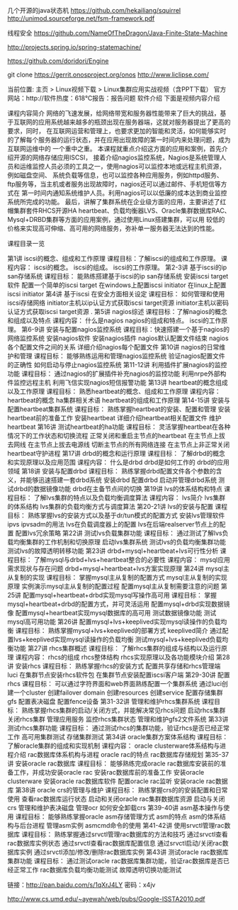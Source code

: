 几个开源的java状态机
https://github.com/hekailiang/squirrel
http://unimod.sourceforge.net/fsm-framework.pdf

 线程安全 https://github.com/NameOfTheDragon/Java-Finite-State-Machine

http://projects.spring.io/spring-statemachine/

https://github.com/doridori/Engine

git clone https://gerrit.onosproject.org/onos
http://www.liclipse.com/

当前位置: 主页 > Linux视频下载 >
Linux集群应用实战视频（含PPT下载）
官方网站：http://软件热度：618℃报告：报告问题
软件介绍
下面是视频内容介绍

课程内容简介
      网络的飞速发展，给网络带宽和服务器性能带来了巨大的挑战，基于互联网的应用系统越来越多的瓶颈出现在服务器端，这就对服务器提出了更高的要求，同时， 在互联网运营和管理上，也要求更加的智能和灵活，如何能够实时的了解每个服务器的运行状态，并在应用出现故障的第一时间内来处理问题，成为互联网运维中的 一个重中之重。
      本课程就重点介绍这方面的应用和案例，首先介绍开源的网络存储应用ISCSI， 接着介绍nagios监控系统，Nagios是系统管理人员和运维监控人员必须的工具之一，使用nagios可以监控本地或远程主机资源，例如磁盘空间、 系统负载等信息，也可以监控各种应用服务，例如httpd服务、ftp服务等，当主机或者服务出现故障时，nagios还可以通过邮件、手机短信等方式在 第一时间内通知系统维护人员。利用nagios可以以低廉的成本达到商业监控系统所完成的功能。
      最后，讲解了集群系统在企业级方面的应用，主要讲述了红帽集群套件RHCS开源HA heartbeat、负载均衡器LVS、Oracle集群数据库RAC、Mysql+DRBD集群等方面的应用案例，通过使用Linux搭建集群，可以用 较低的价格来实现高可伸缩、高可用的网络服务，弥补单一服务器无法达到的性能。

课程目录一览

第1讲 iscsi的概念、组成和工作原理 
课程目标：了解iscsi的组成和工作原理。
课程内容：
iscsi的概念。
iscsi的组成。
iscsi的工作原理。
第2-3讲 基于iscsi的ip san存储系统
课程目标：
能熟练搭建基于iscsi的ip san存储系统
安装iscsi target软件
配置一个简单的iscsi target
在windows上配置iscsi initiator
在linux上配置iscsi initiator
第4讲 基于iscsi 在安全方面相关设定
课程目标：
如何管理和使用iscsi存储网络
initiator主机以ip认证方式获取iscsi target资源
initiator主机以密码认证方式获取iscsi target资源
.
第5讲 nagios综述
课程目标：了解nagios的概念和组成以及特点
课程内容：
什么是nagios
nagios的组成和特点。
iscsi的工作原理。
第6-9讲 安装与配置nagios监控系统
课程目标：快速搭建一个基于nagios的网络监控系统
安装nagios软件
安装nagios插件
nagios默认配置文件结束
nagios各个配置文件之间的关系
详细介绍nagios每个配置文件
第10讲 nagios的日常维护和管理 
课程目标：
能够熟练运用和管理nagios监控系统
验证nagios配置文件的正确性
如何启动与停止nagios监控系统
第11-12讲 利用插件扩展nagios的监控功能
课程目标：
通过nagios的扩展插件补充nagios的监控功能
利用nrpe外部构件监控远程主机
利用飞信实现nagios短信报警功能
第13讲 heartbeat的概念组成以及工作原理
课程目标：
熟悉heartbeat的概念、组成和工作原理
课程内容：
heartbeat的概念
ha集群相关术语
heartbeat的组成和工作原理
第14-15讲 安装与配置heartbeat集群系统
课程目标：
熟练掌握heartbeat的安装、配置和管理
安装heartbeat前的准备工作
安装heartbeat
详细介绍heartbeat相关配置文件
维护heartbeat
第16讲 测试heartbeat的ha功能 
课程目标：
灵活掌握heartbeat在各种情况下的工作状态和切换流程
正常关闭和重启主节点的heartbeat
在主节点上拔去网线
在主节点上拔去电源线
切断主节点的所有网络连接
在主节点上非正常关闭heartbeat守护进程
第17讲 drbd的概念和运行原理
课程目标：
了解drbd的概念和实现原理以及应用范围
课程内容：
什么是drbd
drbd是如何工作的
drbd的应用领域
第18讲 安装与配置drbd 
课程目标：
熟练掌握drbd配置文件各个参数的含义，并能够迅速搭建一套drbd系统
安装drbd
配置drbd
启动并管理drbd系统
测试drbd的数据镜像功能
drbd在主备节点间的切换
第19讲 lvs的体系结构和特点
课程目标：
了解lvs集群的特点以及负载均衡调度算法
课程内容：
lvs简介
lvs集群的体系结构
lvs集群的负载均衡方式与调度算法
第20-21讲 lvs的安装与配置
课程目标：
熟练掌握lvs的安装方式以及基于dr/tun模式的配置方式
安装lvs管理软件ipvs
ipvsadm的用法
lvs在负载调度器上的配置
lvs在后端realserver节点上的配置
配置lvs冗余策略
第22讲 测试lvs负载集群功能
课程目标：
通过测试了解lvs负载均衡集群的工作机制和切换原理
启动lvs集群系统
测试lvs的负载均衡集群功能
测试lvs的故障透明转移功能
第23讲 drbd+mysql+heartbeat+lvs可行性分析
课程目标：
了解mysql与drbd+lvs+heartbeat整合的必要性
课程内容：
mysql应用需求现状与存在问题
drbd+mysql+heartbeat+lvs方案实现原理
第24讲 mysql主从复制的实现 
课程目标：
掌握mysql主从复制的配置方式
mysql主从复制的实现原理
实例演示mysql主从复制的配置过程
配置mysql主从复制需要注意的问题
第25讲 配置mysql+heartbeat+drbd实现mysql写操作高可用
课程目标：
掌握mysql+heartbeat+drbd的配置方式，并可灵活运用
配置mysql+drbd实现数据镜像
配置mysql+heartbeat实现mysql数据库的高可用
测试数据镜像功能
测试mysql高可用功能
第26讲 配置mysql+lvs+keeplived实现mysql读操作的负载均衡
课程目标：
熟练掌握mysql+lvs+keeplived的部署方式
keeplived简介
通过配置lvs+keeplived实现mysql读操作的负载均衡
测试mysql+lvs+keeplived负载均衡功能
第27讲 rhcs集群概述
课程目标：
了解rhcs集群的组成与结构以及运行原理
课程内容：
rhcs的组成
rhcs整体结构
rhcs实现原理以及各功能模块介绍
第28讲 安装rhcs 
课程目标：
熟练掌握rhcs的安装方式
配置共享存储和rhcs管理端luci
在集群节点安装rhcs软件包
在集群节点安装配置iscsi客户端
第29-30讲 配置rhcs
课程目标：
可以通过字符界面和web界面熟练配置一个集群系统
通过luci创建一个cluster
创建failover domain
创建resources
创建service
配置存储集群gfs
配置表决磁盘
配置fence设备
第31-32讲 管理和维护rhcs集群系统
课程目标：
熟练掌握rhcs集群的启动/关闭方式，并能解决常见rhcs问题
启动rhcs集群
关闭rhcs集群
管理应用服务
监控rhcs集群状态
管理和维护gfs2文件系统
第33讲 测试rhcs集群功能
课程目标：
通过测试rhcs的集群功能，验证rhcs是否已经正常工作
高可用集群测试
存储集群测试
第34讲 oracle集群方案体系结构
课程目标：
了解oracle集群的组成和实现机制
课程内容：
oracle clusterware体系结构与进程介绍
rac数据库体系机构与进程
oracle rac的特点
rac数据库存储规划
第35-37讲 安装oracle rac数据库
课程目标：
能够熟练完成oracle rac数据库安装前的准备工作，并成功安装oracle rac
安装rac数据库前的准备工作
安装oracle clusterware
安装oracle rac数据库软件
配置oracle rac监听
安装oracle rac数据库
第38讲 oracle crs的管理与维护
课程目标：
熟练掌握crs的的安装配置和日常使用
查看rac数据库运行状态
启动和关闭oracle rac集群数据库资源
启动与关闭crs
管理和维护表决磁盘
管理ocr
如何安全卸载crs
第39-40讲 asm基本操作与使用 
课程目标：
能够熟练掌握oracle asm存储管理方式
asm的特点
asm的体系结构与后台进程
管理asm实例
asmcmd命令的使用
第41-42讲 使用srvctl管理rac数据库
课程目标：
熟练掌握通过srvctl管理rac数据库的方法和技巧
通过srvctl查看rac数据库实例状态
通过srvctl查看rac数据库配置信息
通过srvctl启动/关闭rac数据库实例
通过srvctl添加/修改/删除rac数据库实例
第43讲 测试oracle rac数据库集群功能 
课程目标：
通过测试oracle rac数据库集群功能，验证rac数据库是否已经正常工作
rac数据库负载均衡功能测试
故障透明切换功能测试


链接：http://pan.baidu.com/s/1qXrJ4LY 密码：x4jv

http://www.cs.umd.edu/~ayewah/web/pubs/Google-ISSTA2010.pdf
